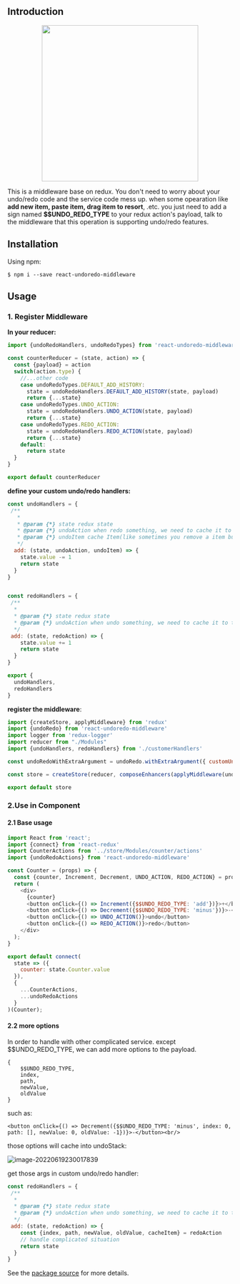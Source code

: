 ## Introduction

<div align=center><img width="350" src="https://user-images.githubusercontent.com/45328460/174484654-a68dfad7-f895-4882-b9aa-cbb4a4972693.gif"/></div>

This is a middleware base on redux. You don't need to worry about your undo/redo code and the service code mess up. when some opearation like **add new item, paste item, drag item to resort**, .etc. you just need to add a sign named **$$UNDO_REDO_TYPE** to your redux action's payload, talk to the middleware that this operation is supporting undo/redo features.

## Installation

Using npm:

```
$ npm i --save react-undoredo-middleware
```

## Usage

### 1. Register Middleware

**In your reducer:**

```js
import {undoRedoHandlers, undoRedoTypes} from 'react-undoredo-middleware'

const counterReducer = (state, action) => {
  const {payload} = action
  switch(action.type) {
	//...other code
	case undoRedoTypes.DEFAULT_ADD_HISTORY:
	  state = undoRedoHandlers.DEFAULT_ADD_HISTORY(state, payload)
      return {...state}
    case undoRedoTypes.UNDO_ACTION:
      state = undoRedoHandlers.UNDO_ACTION(state, payload)
      return {...state}
    case undoRedoTypes.REDO_ACTION:
      state = undoRedoHandlers.REDO_ACTION(state, payload)
      return {...state}
    default:
      return state
  }
}

export default counterReducer
```

**define your custom undo/redo handlers:**

```js
const undoHandlers = {
 /**
   * 
   * @param {*} state redux state 
   * @param {*} undoAction when redo something, we need to cache it to the undoAction
   * @param {*} undoItem cache Item(like sometimes you remove a item but may recover it in the future)
   */
  add: (state, undoAction, undoItem) => {
    state.value -= 1
	return state
  }
}


const redoHandlers = {
 /**
  * 
  * @param {*} state redux state 
  * @param {*} undoAction when undo something, we need to cache it to the redoAction
  */
 add: (state, redoAction) => {
    state.value += 1
	return state
  }
}

export {
  undoHandlers,
  redoHandlers
}
```

**register the middleware**:

```js
import {createStore, applyMiddleware} from 'redux'
import {undoRedo} from 'react-undoredo-middleware'
import logger from 'redux-logger'
import reducer from "./Modules"
import {undoHandlers, redoHandlers} from './customerHandlers'

const undoRedoWithExtraArgument = undoRedo.withExtraArgument({ customUndoHandlers: undoHandlers, customRedoHandlers: redoHandlers })

const store = createStore(reducer, composeEnhancers(applyMiddleware(undoRedoWithExtraArgument, logger)))

export default store
```

### 2.Use in Component

#### 2.1 Base usage

```js
import React from 'react';
import {connect} from 'react-redux'
import CounterActions from '../store/Modules/counter/actions'
import {undoRedoActions} from 'react-undoredo-middleware'

const Counter = (props) => {
  const {counter, Increment, Decrement, UNDO_ACTION, REDO_ACTION} = props
  return (
    <div>
      {counter}
      <button onClick={() => Increment({$$UNDO_REDO_TYPE: 'add'})}>+</button>
      <button onClick={() => Decrement({$$UNDO_REDO_TYPE: 'minus'})}>-</button><br/>
      <button onClick={() => UNDO_ACTION()}>undo</button>
      <button onClick={() => REDO_ACTION()}>redo</button>
    </div>
  );
}

export default connect(
  state => ({
    counter: state.Counter.value
  }),
  {
    ...CounterActions,
    ...undoRedoActions
  }
)(Counter);

```

#### 2.2 more options

In order to handle with other complicated service. except $$UNDO_REDO_TYPE, we can add more options to the payload. 

```
{
	$$UNDO_REDO_TYPE,
	index, 
	path, 
	newValue, 
	oldValue
}
```

such as:

```
<button onClick={() => Decrement({$$UNDO_REDO_TYPE: 'minus', index: 0, path: [], newValue: 0, oldValue: -1})}>-</button><br/>
```

those options will cache into undoStack:

![image-20220619230017839](C:\Users\Acer\AppData\Roaming\Typora\typora-user-images\image-20220619230017839.png)

get those args in custom undo/redo handler:

```js
const redoHandlers = {
 /**
  * 
  * @param {*} state redux state 
  * @param {*} undoAction when undo something, we need to cache it to the redoAction
  */
 add: (state, redoAction) => {
 	const {index, path, newValue, oldValue, cacheItem} = redoAction
	// handle complicated situation
	return state
  }
}
```

See the [package source](https://github.com/1347575247/react-undoredo-middleware) for more details.